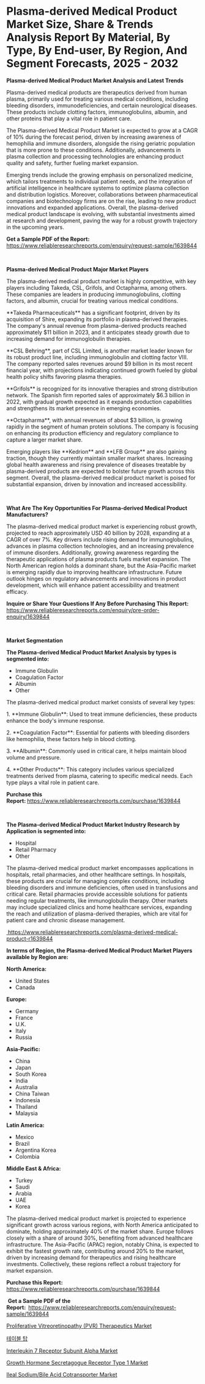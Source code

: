 <p><h1>Plasma-derived Medical Product Market Size, Share & Trends Analysis Report By Material, By Type, By End-user, By Region, And Segment Forecasts, 2025 - 2032</h1></p><p><strong>Plasma-derived Medical Product Market Analysis and Latest Trends</strong></p>
<p><p>Plasma-derived medical products are therapeutics derived from human plasma, primarily used for treating various medical conditions, including bleeding disorders, immunodeficiencies, and certain neurological diseases. These products include clotting factors, immunoglobulins, albumin, and other proteins that play a vital role in patient care.</p><p>The Plasma-derived Medical Product Market is expected to grow at a CAGR of 10% during the forecast period, driven by increasing awareness of hemophilia and immune disorders, alongside the rising geriatric population that is more prone to these conditions. Additionally, advancements in plasma collection and processing technologies are enhancing product quality and safety, further fueling market expansion.</p><p>Emerging trends include the growing emphasis on personalized medicine, which tailors treatments to individual patient needs, and the integration of artificial intelligence in healthcare systems to optimize plasma collection and distribution logistics. Moreover, collaborations between pharmaceutical companies and biotechnology firms are on the rise, leading to new product innovations and expanded applications. Overall, the plasma-derived medical product landscape is evolving, with substantial investments aimed at research and development, paving the way for a robust growth trajectory in the upcoming years.</p></p>
<p><strong>Get a Sample PDF of the Report:&nbsp;</strong> <a href="https://www.reliableresearchreports.com/enquiry/request-sample/1639844?utm_campaign=40&utm_medium=2&utm_source=Github&utm_content=ia&utm_term=09032025&utm_id=plasma-derived-medical-product">https://www.reliableresearchreports.com/enquiry/request-sample/1639844</a></p>
<p>&nbsp;</p>
<p><strong>Plasma-derived Medical Product Major Market Players</strong></p>
<p><p>The plasma-derived medical product market is highly competitive, with key players including Takeda, CSL, Grifols, and Octapharma, among others. These companies are leaders in producing immunoglobulins, clotting factors, and albumin, crucial for treating various medical conditions.</p><p>**Takeda Pharmaceuticals** has a significant footprint, driven by its acquisition of Shire, expanding its portfolio in plasma-derived therapies. The company's annual revenue from plasma-derived products reached approximately $11 billion in 2023, and it anticipates steady growth due to increasing demand for immunoglobulin therapies.</p><p>**CSL Behring**, part of CSL Limited, is another market leader known for its robust product line, including immunoglobulin and clotting factor VIII. The company reported sales revenues around $9 billion in its most recent financial year, with projections indicating continued growth fueled by global health policy shifts favoring plasma therapies.</p><p>**Grifols** is recognized for its innovative therapies and strong distribution network. The Spanish firm reported sales of approximately $6.3 billion in 2022, with gradual growth expected as it expands production capabilities and strengthens its market presence in emerging economies.</p><p>**Octapharma**, with annual revenues of about $3 billion, is growing rapidly in the segment of human protein solutions. The company is focusing on enhancing its production efficiency and regulatory compliance to capture a larger market share.</p><p>Emerging players like **Kedrion** and **LFB Group** are also gaining traction, though they currently maintain smaller market shares. Increasing global health awareness and rising prevalence of diseases treatable by plasma-derived products are expected to bolster future growth across this segment. Overall, the plasma-derived medical product market is poised for substantial expansion, driven by innovation and increased accessibility.</p></p>
<p>&nbsp;</p>
<p><strong>What Are The Key Opportunities For Plasma-derived Medical Product Manufacturers?</strong></p>
<p><p>The plasma-derived medical product market is experiencing robust growth, projected to reach approximately USD 40 billion by 2028, expanding at a CAGR of over 7%. Key drivers include rising demand for immunoglobulins, advances in plasma collection technologies, and an increasing prevalence of immune disorders. Additionally, growing awareness regarding the therapeutic applications of plasma products fuels market expansion. The North American region holds a dominant share, but the Asia-Pacific market is emerging rapidly due to improving healthcare infrastructure. Future outlook hinges on regulatory advancements and innovations in product development, which will enhance patient accessibility and treatment efficacy.</p></p>
<p><strong>Inquire or Share Your Questions If Any Before Purchasing This Report:</strong> <a href="https://www.reliableresearchreports.com/enquiry/pre-order-enquiry/1639844?utm_campaign=40&utm_medium=2&utm_source=Github&utm_content=ia&utm_term=09032025&utm_id=plasma-derived-medical-product">https://www.reliableresearchreports.com/enquiry/pre-order-enquiry/1639844</a></p>
<p>&nbsp;</p>
<p><strong>Market Segmentation</strong></p>
<p><strong>The Plasma-derived Medical Product Market Analysis by types is segmented into:</strong></p>
<p><ul><li>Immune Globulin</li><li>Coagulation Factor</li><li>Albumin</li><li>Other</li></ul></p>
<p><p>The plasma-derived medical product market consists of several key types: </p><p>1. **Immune Globulin**: Used to treat immune deficiencies, these products enhance the body's immune response.</p><p>2. **Coagulation Factor**: Essential for patients with bleeding disorders like hemophilia, these factors help in blood clotting.</p><p>3. **Albumin**: Commonly used in critical care, it helps maintain blood volume and pressure.</p><p>4. **Other Products**: This category includes various specialized treatments derived from plasma, catering to specific medical needs. Each type plays a vital role in patient care.</p></p>
<p><strong>Purchase this Report:&nbsp;</strong><a href="https://www.reliableresearchreports.com/purchase/1639844?utm_campaign=40&utm_medium=2&utm_source=Github&utm_content=ia&utm_term=09032025&utm_id=plasma-derived-medical-product">https://www.reliableresearchreports.com/purchase/1639844</a></p>
<p>&nbsp;</p>
<p><strong>The Plasma-derived Medical Product Market Industry Research by Application is segmented into:</strong></p>
<p><ul><li>Hospital</li><li>Retail Pharmacy</li><li>Other</li></ul></p>
<p><p>The plasma-derived medical product market encompasses applications in hospitals, retail pharmacies, and other healthcare settings. In hospitals, these products are crucial for managing complex conditions, including bleeding disorders and immune deficiencies, often used in transfusions and critical care. Retail pharmacies provide accessible solutions for patients needing regular treatments, like immunoglobulin therapy. Other markets may include specialized clinics and home healthcare services, expanding the reach and utilization of plasma-derived therapies, which are vital for patient care and chronic disease management.</p></p>
<p><a href="https://www.reliableresearchreports.com/plasma-derived-medical-product-r1639844?utm_campaign=40&utm_medium=2&utm_source=Github&utm_content=ia&utm_term=09032025&utm_id=plasma-derived-medical-product">&nbsp;https://www.reliableresearchreports.com/plasma-derived-medical-product-r1639844</a></p>
<p><strong>In terms of Region, the Plasma-derived Medical Product Market Players available by Region are:</strong></p>
<p>
    <p> <strong> North America: </strong>
        <ul>
            <li>United States</li>
            <li>Canada</li>
        </ul>
        </p> 
    <p> <strong> Europe: </strong>
        <ul>
            <li>Germany</li>
            <li>France</li>
            <li>U.K.</li>
            <li>Italy</li>
            <li>Russia</li>
        </ul>
        </p> 
    <p> <strong> Asia-Pacific: </strong>
        <ul>
            <li>China</li>
            <li>Japan</li>
            <li>South Korea</li>
            <li>India</li>
            <li>Australia</li>
            <li>China Taiwan</li>
            <li>Indonesia</li>
            <li>Thailand</li>
            <li>Malaysia</li>
        </ul>
        </p> 
    <p> <strong> Latin America: </strong>
        <ul>
            <li>Mexico</li>
            <li>Brazil</li>
            <li>Argentina Korea</li>
            <li>Colombia</li>
        </ul>
        </p> 
    <p> <strong> Middle East & Africa: </strong>
        <ul>
            <li>Turkey</li>
            <li>Saudi</li>
            <li>Arabia</li>
            <li>UAE</li>
            <li>Korea</li>
        </ul>
    </p>
    </p>
<p><p>The plasma-derived medical product market is projected to experience significant growth across various regions, with North America anticipated to dominate, holding approximately 40% of the market share. Europe follows closely with a share of around 30%, benefiting from advanced healthcare infrastructure. The Asia-Pacific (APAC) region, notably China, is expected to exhibit the fastest growth rate, contributing around 20% to the market, driven by increasing demand for therapeutics and rising healthcare investments. Collectively, these regions reflect a robust trajectory for market expansion.</p></p>
<p><strong>Purchase this Report: </strong><a href="https://www.reliableresearchreports.com/purchase/1639844?utm_campaign=40&utm_medium=2&utm_source=Github&utm_content=ia&utm_term=09032025&utm_id=plasma-derived-medical-product">https://www.reliableresearchreports.com/purchase/1639844</a></p>
<p>&nbsp;<strong>Get a Sample PDF of the Report:&nbsp;&nbsp;</strong><a href="https://www.reliableresearchreports.com/enquiry/request-sample/1639844?utm_campaign=40&utm_medium=2&utm_source=Github&utm_content=ia&utm_term=09032025&utm_id=plasma-derived-medical-product">https://www.reliableresearchreports.com/enquiry/request-sample/1639844</a></p>
<p><strong></strong></p>
<p><p><a href="https://github.com/cingozascard/Market-Research-Report-List-1/blob/main/proliferative-vitreoretinopathy-pvr-therapeutics-market.md?utm_campaign=40&utm_medium=2&utm_source=Github&utm_content=ia&utm_term=09032025&utm_id=plasma-derived-medical-product">Proliferative Vitreoretinopathy (PVR) Therapeutics Market</a></p><p><a href="https://github.com/sougarounis/Market-Research-Report-List-7/blob/main/312471042996.md?utm_campaign=40&utm_medium=2&utm_source=Github&utm_content=ia&utm_term=09032025&utm_id=plasma-derived-medical-product">테이블 탑</a></p><p><a href="https://github.com/gauldvikerm6/Market-Research-Report-List-1/blob/main/interleukin-7-receptor-subunit-alpha-market.md?utm_campaign=40&utm_medium=2&utm_source=Github&utm_content=ia&utm_term=09032025&utm_id=plasma-derived-medical-product">Interleukin 7 Receptor Subunit Alpha Market</a></p><p><a href="https://github.com/benasjuettk3/Market-Research-Report-List-1/blob/main/growth-hormone-secretagogue-receptor-type-1-market.md?utm_campaign=40&utm_medium=2&utm_source=Github&utm_content=ia&utm_term=09032025&utm_id=plasma-derived-medical-product">Growth Hormone Secretagogue Receptor Type 1 Market</a></p><p><a href="https://github.com/ardgenoud/Market-Research-Report-List-1/blob/main/ileal-sodiumbile-acid-cotransporter-market.md?utm_campaign=40&utm_medium=2&utm_source=Github&utm_content=ia&utm_term=09032025&utm_id=plasma-derived-medical-product">Ileal Sodium/Bile Acid Cotransporter Market</a></p></p>